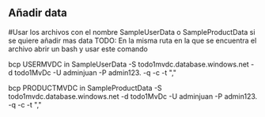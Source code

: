 ## Añadir data
#Usar los archivos con el nombre SampleUserData o SampleProductData si se quiere añadir mas data
TODO:
En la misma ruta en la que se encuentra el archivo abrir un bash y usar este comando

bcp USERMVDC in SampleUserData -S todo1mvdc.database.windows.net -d todo1MvDc -U adminjuan -P admin123. -q -c -t ","

bcp PRODUCTMVDC in SampleProductData -S todo1mvdc.database.windows.net -d todo1MvDc -U adminjuan -P admin123. -q -c -t ","